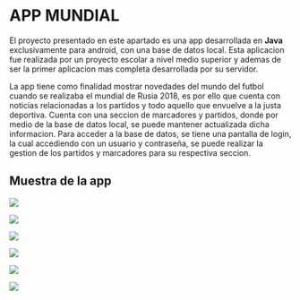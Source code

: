 # APP MUNDIAL
El proyecto presentado en este apartado es una app desarrollada en **Java** exclusivamente para android, con una base de datos local.
Esta aplicacion fue realizada por un proyecto escolar a nivel medio superior y ademas de ser la primer aplicacion mas completa desarrollada por su servidor.

La app tiene como finalidad mostrar novedades del mundo del futbol cuando se realizaba el mundial de Rusia 2018, es por ello que cuenta con noticias relacionadas a los partidos y todo aquello que envuelve a la justa deportiva. Cuenta con una seccion de marcadores y partidos, donde por medio de la base de datos local, se puede mantener actualizada dicha informacion. Para acceder a la base de datos, se tiene una pantalla de login, la cual accediendo con un usuario y contraseña, se puede realizar la gestion de los partidos y marcadores para su respectiva seccion.

## Muestra de la app

![](https://res.cloudinary.com/ramonmh/image/upload/c_scale,w_185/v1674882555/Screenshot_20230127-230442_cyqnjo.jpg)

![](https://res.cloudinary.com/ramonmh/image/upload/c_scale,w_185/v1674882555/Screenshot_20230127-230707_bjnool.jpg)

![](https://res.cloudinary.com/ramonmh/image/upload/c_scale,w_185/v1674882555/Screenshot_20230127-230454_qgrkve.jpg)

![](https://res.cloudinary.com/ramonmh/image/upload/c_scale,w_185/v1674882554/Screenshot_20230127-230513_hukgja.jpg)

![](https://res.cloudinary.com/ramonmh/image/upload/c_scale,w_185/v1674882554/Screenshot_20230127-230542_niizvt.jpg)

![](https://res.cloudinary.com/ramonmh/image/upload/c_scale,w_185/v1674882554/Screenshot_20230127-230612_hpf2wu.jpg)
